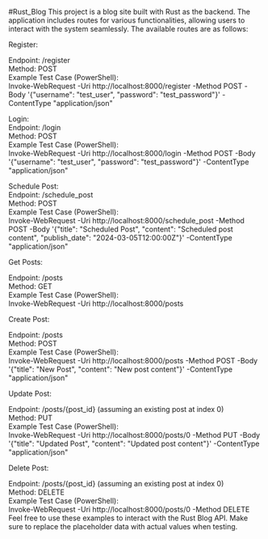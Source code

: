 #Rust_Blog
This project is a blog site built with Rust as the backend. The application includes routes for various functionalities, allowing users to interact with the system seamlessly. The available routes are as follows:

Register:<br />

Endpoint: /register<br />
Method: POST<br />
Example Test Case (PowerShell):<br />
Invoke-WebRequest -Uri http://localhost:8000/register -Method POST -Body '{"username": "test_user", "password": "test_password"}' -ContentType "application/json"<br />

Login:<br />
Endpoint: /login<br />
Method: POST<br />
Example Test Case (PowerShell):<br />
Invoke-WebRequest -Uri http://localhost:8000/login -Method POST -Body '{"username": "test_user", "password": "test_password"}' -ContentType "application/json"<br />

Schedule Post:<br />
Endpoint: /schedule_post<br />
Method: POST<br />
Example Test Case (PowerShell):<br />
Invoke-WebRequest -Uri http://localhost:8000/schedule_post -Method POST -Body '{"title": "Scheduled Post", "content": "Scheduled post content", "publish_date": "2024-03-05T12:00:00Z"}' -ContentType "application/json"<br />

Get Posts:<br />

Endpoint: /posts<br />
Method: GET<br />
Example Test Case (PowerShell):<br />
Invoke-WebRequest -Uri http://localhost:8000/posts<br />

Create Post:<br />

Endpoint: /posts<br />
Method: POST<br />
Example Test Case (PowerShell):<br />
Invoke-WebRequest -Uri http://localhost:8000/posts -Method POST -Body '{"title": "New Post", "content": "New post content"}' -ContentType "application/json"<br />

Update Post:<br />

Endpoint: /posts/{post_id} (assuming an existing post at index 0)<br />
Method: PUT<br />
Example Test Case (PowerShell):<br />
Invoke-WebRequest -Uri http://localhost:8000/posts/0 -Method PUT -Body '{"title": "Updated Post", "content": "Updated post content"}' -ContentType "application/json"<br />

Delete Post:<br />

Endpoint: /posts/{post_id} (assuming an existing post at index 0)<br />
Method: DELETE<br />
Example Test Case (PowerShell):<br />
Invoke-WebRequest -Uri http://localhost:8000/posts/0 -Method DELETE<br />
Feel free to use these examples to interact with the Rust Blog API. Make sure to replace the placeholder data with actual values when testing.<br />
